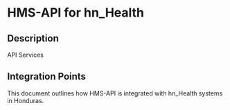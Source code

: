 # HMS-API for hn_Health

## Description

API Services

## Integration Points

This document outlines how HMS-API is integrated with hn_Health systems in Honduras.
